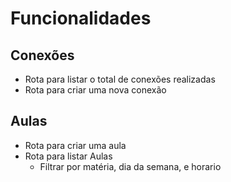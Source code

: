 # Funcionalidades

## Conexões
- Rota para listar o total de conexões realizadas
- Rota para criar uma nova conexão 

## Aulas
- Rota para criar uma aula
- Rota para listar Aulas
    - Filtrar por matéria, dia da semana, e horario
